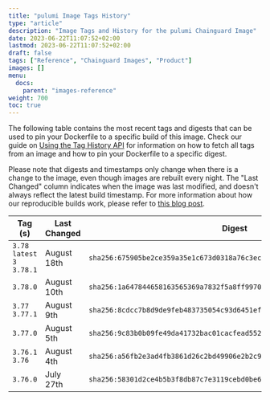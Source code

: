 ```yaml
---
title: "pulumi Image Tags History"
type: "article"
description: "Image Tags and History for the pulumi Chainguard Image"
date: 2023-06-22T11:07:52+02:00
lastmod: 2023-06-22T11:07:52+02:00
draft: false
tags: ["Reference", "Chainguard Images", "Product"]
images: []
menu:
  docs:
    parent: "images-reference"
weight: 700
toc: true
---
```


The following table contains the most recent tags and digests that can be used to pin your Dockerfile to a specific build of this image. Check our guide on [Using the Tag History API](/chainguard/chainguard-images/using-the-tag-history-api/) for information on how to fetch all tags from an image and how to pin your Dockerfile to a specific digest.

Please note that digests and timestamps only change when there is a change to the image, even though images are rebuilt every night. The "Last Changed" column indicates when the image was last modified, and doesn't always reflect the latest build timestamp. For more information about how our reproducible builds work, please refer to [this blog post](https://www.chainguard.dev/unchained/reproducing-chainguards-reproducible-image-builds).

| Tag (s)                       | Last Changed | Digest                                                                    |
|-------------------------------|--------------|---------------------------------------------------------------------------|
|  `3.78` `latest` `3` `3.78.1` | August 18th  | `sha256:675905be2ce359a35e1c673d0318a76c3ec9b4e5c2ec4926441484bf59790367` |
|  `3.78.0`                     | August 10th  | `sha256:1a647844658163565369a7832f5a8ff9970ea8374c1924719b8f292a16d0b3b0` |
|  `3.77` `3.77.1`              | August 9th   | `sha256:8cdcc7b8d9de9feb483735054c93d6451efbfb64b0907141a237751dea3bec32` |
|  `3.77.0`                     | August 5th   | `sha256:9c83b0b09fe49da41732bac01cacfead552d5dbc246d87454162b13dc8519e4e` |
|  `3.76.1` `3.76`              | August 4th   | `sha256:a56fb2e3ad4fb3861d26c2bd49906e2b2c9d383399ed609c0a348f86e094e384` |
|  `3.76.0`                     | July 27th    | `sha256:58301d2ce4b5b3f8db87c7e3119cebd0be645a9d778d91d0c230c1a68a281ee2` |

